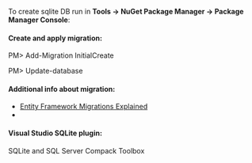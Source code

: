 To create sqlite DB run in **Tools -> NuGet Package Manager -> Package Manager Console**:

#### Create and apply migration:

PM> Add-Migration InitialCreate

PM> Update-database

#### Additional info about migration:

 - [Entity Framework Migrations Explained](https://www.youtube.com/watch?v=fl6r-9rQjns)
 - 

#### Visual Studio SQLite plugin:

SQLite and SQL Server Compack Toolbox
